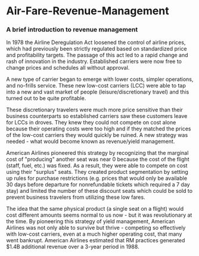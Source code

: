 # Air-Fare-Revenue-Management

### A brief introduction to revenue management  

In 1978 the Airline Deregulation Act loosened the control of airline prices, which had previously
been strictly regulated based on standardized price and profitability targets. The passage of this act led to a
rapid change and rash of innovation in the industry. Established carriers were now free to change prices
and schedules all without approval.  

A new type of carrier began to emerge with lower costs, simpler operations, and no-frills service. These new
low-cost carriers (LCC) were able to tap into a new and vast market of people (leisure/discretionary travel)
and this turned out to be quite profitable.  

These discretionary travelers were much more price sensitive than their business counterparts so
established carriers saw these customers leave for LCCs in droves. They knew they could not compete on
cost alone because their operating costs were too high and if they matched the prices of the low-cost
carriers they would quickly be ruined. A new strategy was needed - what would become known as
revenue/yield management.  

American Airlines pioneered this strategy by recognizing that the marginal cost of "producing" another seat
was near 0 because the cost of the flight (staff, fuel, etc.) was fixed. As a result, they were able to compete
on cost using their "surplus" seats. They created product segmentation by setting up rules for purchase
restrictions (e.g. prices that would only be available 30 days before departure for nonrefundable tickets
which required a 7 day stay) and limited the number of these discount seats which could be sold to prevent
business travelers from utilizing these low fares.  

The idea that the same physical product (a single seat on a flight) would cost different amounts seems
normal to us now - but it was revolutionary at the time. By pioneering this strategy of yield management,
American Airlines was not only able to survive but thrive - competing so effectively with low-cost carriers,
even at a much higher operating cost, that many went bankrupt. American Airlines estimated that RM
practices generated $1.4B additional revenue over a 3-year period in 1988.
